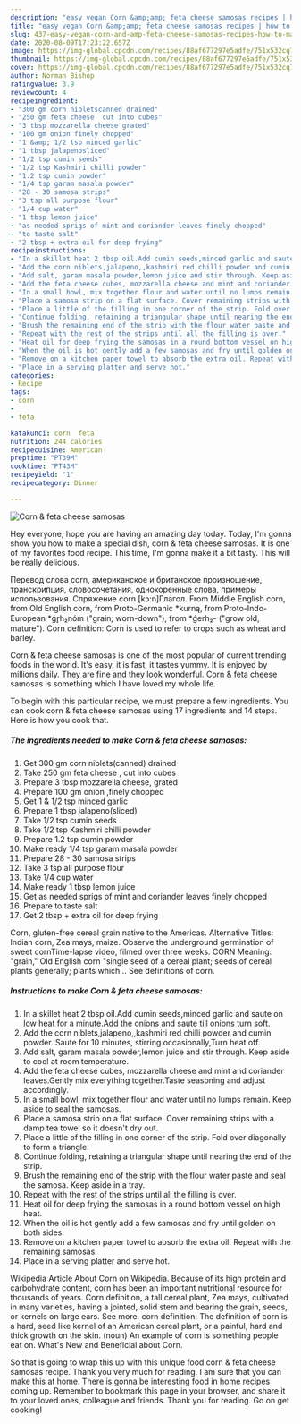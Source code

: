 ```yaml
---
description: "easy vegan Corn &amp;amp; feta cheese samosas recipes | how to make the best Corn &amp;amp; feta cheese samosas"
title: "easy vegan Corn &amp;amp; feta cheese samosas recipes | how to make the best Corn &amp;amp; feta cheese samosas"
slug: 437-easy-vegan-corn-and-amp-feta-cheese-samosas-recipes-how-to-make-the-best-corn-and-amp-feta-cheese-samosas
date: 2020-08-09T17:23:22.657Z
image: https://img-global.cpcdn.com/recipes/88af677297e5adfe/751x532cq70/corn-feta-cheese-samosas-recipe-main-photo.jpg
thumbnail: https://img-global.cpcdn.com/recipes/88af677297e5adfe/751x532cq70/corn-feta-cheese-samosas-recipe-main-photo.jpg
cover: https://img-global.cpcdn.com/recipes/88af677297e5adfe/751x532cq70/corn-feta-cheese-samosas-recipe-main-photo.jpg
author: Norman Bishop
ratingvalue: 3.9
reviewcount: 4
recipeingredient:
- "300 gm corn nibletscanned drained"
- "250 gm feta cheese  cut into cubes"
- "3 tbsp mozzarella cheese grated"
- "100 gm onion finely chopped"
- "1 &amp; 1/2 tsp minced garlic"
- "1 tbsp jalapenosliced"
- "1/2 tsp cumin seeds"
- "1/2 tsp Kashmiri chilli powder"
- "1.2 tsp cumin powder"
- "1/4 tsp garam masala powder"
- "28 - 30 samosa strips"
- "3 tsp all purpose flour"
- "1/4 cup water"
- "1 tbsp lemon juice"
- "as needed sprigs of mint and coriander leaves finely chopped"
- "to taste salt"
- "2 tbsp + extra oil for deep frying"
recipeinstructions:
- "In a skillet heat 2 tbsp oil.Add cumin seeds,minced garlic and saute on low heat for a minute.Add the onions and saute till onions turn soft."
- "Add the corn niblets,jalapeno,,kashmiri red chilli powder and cumin powder. Saute for 10 minutes, stirring occasionally,Turn heat off."
- "Add salt, garam masala powder,lemon juice and stir through. Keep aside to cool at room temperature."
- "Add the feta cheese cubes, mozzarella cheese and mint and coriander leaves.Gently mix everything together.Taste seasoning and adjust accordingly."
- "In a small bowl, mix together flour and water until no lumps remain. Keep aside to seal the samosas."
- "Place a samosa strip on a flat surface. Cover remaining strips with a damp tea towel so it doesn&#39;t dry out."
- "Place a little of the filling in one corner of the strip. Fold over diagonally to form a triangle."
- "Continue folding, retaining a triangular shape until nearing the end of the strip."
- "Brush the remaining end of the strip with the flour water paste and seal the samosa. Keep aside in a tray."
- "Repeat with the rest of the strips until all the filling is over."
- "Heat oil for deep frying the samosas in a round bottom vessel on high heat."
- "When the oil is hot gently add a few samosas and fry until golden on both sides."
- "Remove on a kitchen paper towel to absorb the extra oil. Repeat with the remaining samosas."
- "Place in a serving platter and serve hot."
categories:
- Recipe
tags:
- corn
- 
- feta

katakunci: corn  feta 
nutrition: 244 calories
recipecuisine: American
preptime: "PT39M"
cooktime: "PT43M"
recipeyield: "1"
recipecategory: Dinner

---
```



![Corn &amp; feta cheese samosas](https://img-global.cpcdn.com/recipes/88af677297e5adfe/751x532cq70/corn-feta-cheese-samosas-recipe-main-photo.jpg)

Hey everyone, hope you are having an amazing day today. Today, I'm gonna show you how to make a special dish, corn &amp; feta cheese samosas. It is one of my favorites food recipe. This time, I'm gonna make it a bit tasty. This will be really delicious.

Перевод слова corn, американское и британское произношение, транскрипция, словосочетания, однокоренные слова, примеры использования. Спряжение corn [kɔ:n]Глагол. From Middle English corn, from Old English corn, from Proto-Germanic *kurną, from Proto-Indo-European *ǵr̥h₂nóm (&#34;grain; worn-down&#34;), from *ǵerh₂- (&#34;grow old, mature&#34;). Corn definition: Corn is used to refer to crops such as wheat and barley.

Corn &amp; feta cheese samosas is one of the most popular of current trending foods in the world. It's easy, it is fast, it tastes yummy. It is enjoyed by millions daily. They are fine and they look wonderful. Corn &amp; feta cheese samosas is something which I have loved my whole life.


To begin with this particular recipe, we must prepare a few ingredients. You can cook corn &amp; feta cheese samosas using 17 ingredients and 14 steps. Here is how you cook that.

<!--inarticleads1-->

##### The ingredients needed to make Corn &amp; feta cheese samosas:

1. Get 300 gm corn niblets(canned) drained
1. Take 250 gm feta cheese , cut into cubes
1. Prepare 3 tbsp mozzarella cheese, grated
1. Prepare 100 gm onion ,finely chopped
1. Get 1 &amp; 1/2 tsp minced garlic
1. Prepare 1 tbsp jalapeno(sliced)
1. Take 1/2 tsp cumin seeds
1. Take 1/2 tsp Kashmiri chilli powder
1. Prepare 1.2 tsp cumin powder
1. Make ready 1/4 tsp garam masala powder
1. Prepare 28 - 30 samosa strips
1. Take 3 tsp all purpose flour
1. Take 1/4 cup water
1. Make ready 1 tbsp lemon juice
1. Get as needed sprigs of mint and coriander leaves finely chopped
1. Prepare to taste salt
1. Get 2 tbsp + extra oil for deep frying


Corn, gluten-free cereal grain native to the Americas. Alternative Titles: Indian corn, Zea mays, maize. Observe the underground germination of sweet cornTime-lapse video, filmed over three weeks. CORN Meaning: &#34;grain,&#34; Old English corn &#34;single seed of a cereal plant; seeds of cereal plants generally; plants which… See definitions of corn. 

<!--inarticleads2-->

##### Instructions to make Corn &amp; feta cheese samosas:

1. In a skillet heat 2 tbsp oil.Add cumin seeds,minced garlic and saute on low heat for a minute.Add the onions and saute till onions turn soft.
1. Add the corn niblets,jalapeno,,kashmiri red chilli powder and cumin powder. Saute for 10 minutes, stirring occasionally,Turn heat off.
1. Add salt, garam masala powder,lemon juice and stir through. Keep aside to cool at room temperature.
1. Add the feta cheese cubes, mozzarella cheese and mint and coriander leaves.Gently mix everything together.Taste seasoning and adjust accordingly.
1. In a small bowl, mix together flour and water until no lumps remain. Keep aside to seal the samosas.
1. Place a samosa strip on a flat surface. Cover remaining strips with a damp tea towel so it doesn&#39;t dry out.
1. Place a little of the filling in one corner of the strip. Fold over diagonally to form a triangle.
1. Continue folding, retaining a triangular shape until nearing the end of the strip.
1. Brush the remaining end of the strip with the flour water paste and seal the samosa. Keep aside in a tray.
1. Repeat with the rest of the strips until all the filling is over.
1. Heat oil for deep frying the samosas in a round bottom vessel on high heat.
1. When the oil is hot gently add a few samosas and fry until golden on both sides.
1. Remove on a kitchen paper towel to absorb the extra oil. Repeat with the remaining samosas.
1. Place in a serving platter and serve hot.


Wikipedia Article About Corn on Wikipedia. Because of its high protein and carbohydrate content, corn has been an important nutritional resource for thousands of years. Corn definition, a tall cereal plant, Zea mays, cultivated in many varieties, having a jointed, solid stem and bearing the grain, seeds, or kernels on large ears. See more. corn definition: The definition of corn is a hard, seed like kernel of an American cereal plant, or a painful, hard and thick growth on the skin. (noun) An example of corn is something people eat on. What&#39;s New and Beneficial about Corn. 

So that is going to wrap this up with this unique food corn &amp; feta cheese samosas recipe. Thank you very much for reading. I am sure that you can make this at home. There is gonna be interesting food in home recipes coming up. Remember to bookmark this page in your browser, and share it to your loved ones, colleague and friends. Thank you for reading. Go on get cooking!
